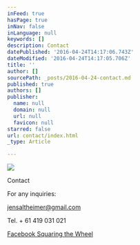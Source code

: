 ```yaml
---
inFeed: true
hasPage: true
inNav: false
inLanguage: null
keywords: []
description: Contact
datePublished: '2016-04-24T14:17:06.743Z'
dateModified: '2016-04-24T14:17:05.706Z'
title: ''
author: []
sourcePath: _posts/2016-04-24-contact.md
published: true
authors: []
publisher:
  name: null
  domain: null
  url: null
  favicon: null
starred: false
url: contact/index.html
_type: Article

---
```

![](https://the-grid-user-content.s3-us-west-2.amazonaws.com/d3eddaec-ff1a-41b8-b2cf-0de6ecd962d5.jpg)

Contact

For any inquiries:

[jensaltheimer@gmail.com][0]

Tel. + 61 419 031 021

[Facebook Squaring the Wheel][1]

[0]: jensaltheimer@gmail.com
[1]: https://www.facebook.com/Squaring-the-Wheel-357865674307586/